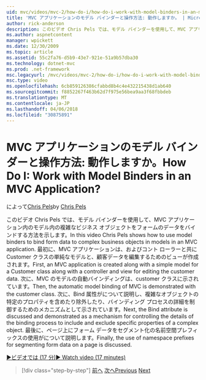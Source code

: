 ```yaml
---
uid: mvc/videos/mvc-2/how-do-i/how-do-i-work-with-model-binders-in-an-mvc-application
title: 'MVC アプリケーションのモデル バインダーと操作方法: 動作しますか。 | Microsoft Docs'
author: rick-anderson
description: このビデオ Chris Pels では、モデル バインダーを使用して、MVC アプリケーション内のモデル内の複雑なビジネス オブジェクトをフォームのデータをバインドする方法を示します。 最初に、MVC applicat しています.
ms.author: aspnetcontent
manager: wpickett
ms.date: 12/30/2009
ms.topic: article
ms.assetid: 55c2fa76-d5b9-43e7-921e-51a9b57dba30
ms.technology: dotnet-mvc
ms.prod: .net-framework
msc.legacyurl: /mvc/videos/mvc-2/how-do-i/how-do-i-work-with-model-binders-in-an-mvc-application
msc.type: video
ms.openlocfilehash: 6cb859126386cfabbd8b4c4e432215438d1ab640
ms.sourcegitcommit: f8852267f463b62d7f975e56bea9aa3f68fbbdeb
ms.translationtype: MT
ms.contentlocale: ja-JP
ms.lasthandoff: 04/06/2018
ms.locfileid: "30875891"
---
```

<a name="how-do-i-work-with-model-binders-in-an-mvc-application"></a><span data-ttu-id="0768a-105">MVC アプリケーションのモデル バインダーと操作方法: 動作しますか。</span><span class="sxs-lookup"><span data-stu-id="0768a-105">How Do I: Work with Model Binders in an MVC Application?</span></span>
====================
<span data-ttu-id="0768a-106">によって[Chris Pels](https://twitter.com/chrispels)</span><span class="sxs-lookup"><span data-stu-id="0768a-106">by [Chris Pels](https://twitter.com/chrispels)</span></span>

<span data-ttu-id="0768a-107">このビデオ Chris Pels では、モデル バインダーを使用して、MVC アプリケーション内のモデル内の複雑なビジネス オブジェクトをフォームのデータをバインドする方法を示します。</span><span class="sxs-lookup"><span data-stu-id="0768a-107">In this video Chris Pels shows how to use model binders to bind form data to complex business objects in models in an MVC application.</span></span> <span data-ttu-id="0768a-108">最初に、MVC アプリケーションは、およびコント ローラーと共に Customer クラスの単純なモデルと、顧客データを編集するためのビューが作成されます。</span><span class="sxs-lookup"><span data-stu-id="0768a-108">First, an MVC application is created along with a simple model for a Customer class along with a controller and view for editing the customer data.</span></span> <span data-ttu-id="0768a-109">次に、MVC のモデルの自動バインディングは、customer クラスに示されています。</span><span class="sxs-lookup"><span data-stu-id="0768a-109">Then, the automatic model binding of MVC is demonstrated with the customer class.</span></span> <span data-ttu-id="0768a-110">次に、Bind 属性がについて説明し、複雑なオブジェクトの特定のプロパティを含めたり除外したり、バインディング プロセスの詳細を制御するためのメカニズムとして示されています。</span><span class="sxs-lookup"><span data-stu-id="0768a-110">Next, the Bind attribute is discussed and demonstrated as a mechanism for controlling the details of the binding process to include and exclude specific properties of a complex object.</span></span> <span data-ttu-id="0768a-111">最後に、ページ上にフォーム データをセグメント化の名前空間プレフィックスの使用がについて説明します。</span><span class="sxs-lookup"><span data-stu-id="0768a-111">Finally, the use of namespace prefixes for segmenting form data on a page is discussed.</span></span>

[<span data-ttu-id="0768a-112">&#9654;ビデオでは (17 分)</span><span class="sxs-lookup"><span data-stu-id="0768a-112">&#9654; Watch video (17 minutes)</span></span>](https://channel9.msdn.com/Blogs/ASP-NET-Site-Videos/how-do-i-work-with-model-binders-in-an-mvc-application)

> [!div class="step-by-step"]
> <span data-ttu-id="0768a-113">[前へ](how-do-i-create-a-custom-html-helper-for-an-mvc-application.md)
> [次へ](how-do-i-use-httpverbs-attributes-in-an-mvc-application.md)</span><span class="sxs-lookup"><span data-stu-id="0768a-113">[Previous](how-do-i-create-a-custom-html-helper-for-an-mvc-application.md)
[Next](how-do-i-use-httpverbs-attributes-in-an-mvc-application.md)</span></span>
